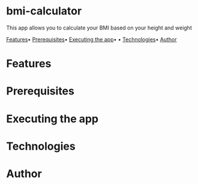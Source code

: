 # bmi-calculator

<p>This app allows you to calculate your BMI based on your height and weight</p>

<p>
  <a href="#features">Features</a>•
  <a href="#prerequisites">Prerequisites</a>•
  <a href="#prerequisites">Executing the app</a>•
  <a href="#executing-the-app"></a>•
  <a href="#technologies">Technologies</a>•
  <a href="#author">Author</a>
</p>

# Features

# Prerequisites

# Executing the app

# Technologies

# Author
